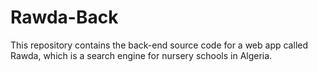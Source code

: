 # Rawda-Back
This repository contains the back-end source code for a web app called Rawda, which is a search engine for nursery schools in Algeria.
